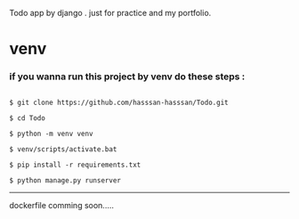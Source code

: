 Todo app by django . just for practice and my portfolio.

# venv
### if you wanna run this project by venv do these steps : 
```shell

$ git clone https://github.com/hasssan-hasssan/Todo.git

$ cd Todo

$ python -m venv venv

$ venv/scripts/activate.bat

$ pip install -r requirements.txt

$ python manage.py runserver

```
---

dockerfile comming soon.....

